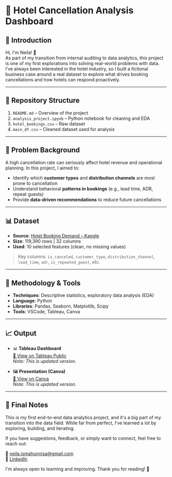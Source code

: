# 🏨 Hotel Cancellation Analysis Dashboard

## 📌 Introduction

Hi, I'm Neila! 👋  
As part of my transition from internal auditing to data analytics, this project is one of my first explorations into solving real-world problems with data. I’ve always been interested in the hotel industry, so I built a fictional business case around a real dataset to explore what drives booking cancellations and how hotels can respond proactively.

---

## 📁 Repository Structure

1. `README.md` – Overview of the project  
2. `analysis_project.ipynb` – Python notebook for cleaning and EDA  
3. `hotel_bookings.csv` – Raw dataset  
4. `main_df.csv` – Cleaned dataset used for analysis

---

## 🧠 Problem Background

A high cancellation rate can seriously affect hotel revenue and operational planning. In this project, I aimed to:

- Identify which **customer types** and **distribution channels** are most prone to cancellation  
- Understand behavioral **patterns in bookings** (e.g., lead time, ADR, repeat guests)  
- Provide **data-driven recommendations** to reduce future cancellations

---

## 📊 Dataset

- **Source**: [Hotel Booking Demand – Kaggle](https://www.kaggle.com/datasets/jessemostipak/hotel-booking-demand)  
- **Size**: 119,390 rows | 32 columns  
- **Used**: 10 selected features (clean, no missing values)  
> Key columns: `is_canceled`, `customer_type`, `distribution_channel`, `lead_time`, `adr`, `is_repeated_guest`, etc.

---

## 🧰 Methodology & Tools

- **Techniques**: Descriptive statistics, exploratory data analysis (EDA)  
- **Language**: Python  
- **Libraries**: Pandas, Seaborn, Matplotlib, Scipy  
- **Tools**: VSCode, Tableau, Canva

---

## 📈 Output

- 📊 **Tableau Dashboard**  
  [🔗 View on Tableau Public](https://public.tableau.com/views/CancellationReport_17526434997200/Dashboard1?:language=en-US&:sid=&:redirect=auth&:display_count=n&:origin=viz_share_link)  
  _Note: This is updated version._

- 🖼️ **Presentation (Canva)**  
  [🔗 View on Canva](https://www.canva.com/design/DAGmxpQ8_XA/NJHpLqcv_DH2vtt7DcwKgw/edit?utm_content=DAGmxpQ8_XA&utm_campaign=designshare&utm_medium=link2&utm_source=sharebutton)  
  _Note: This is updated version._

---

## 💬 Final Notes

This is my first end-to-end data analytics project, and it's a big part of my transition into the data field. While far from perfect, I’ve learned a lot by exploring, building, and iterating.

If you have suggestions, feedback, or simply want to connect, feel free to reach out:

📧 neila.ismahunnisa@gmail.com  
🔗 [LinkedIn](https://www.linkedin.com/in/neila-ismahunnisa/)

I'm always open to learning and improving. Thank you for reading! 🙌
